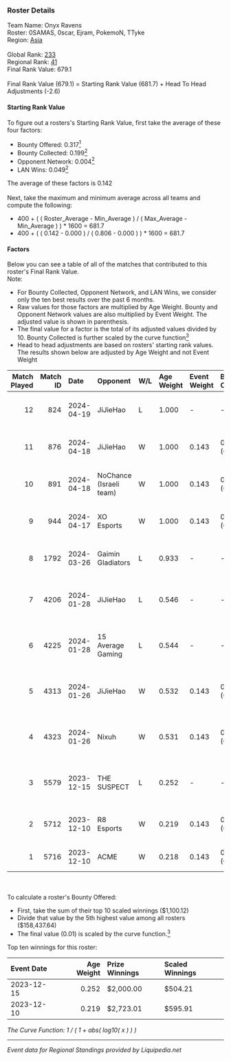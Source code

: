 ### Roster Details<br />
Team Name: Onyx Ravens<br />
Roster: 0SAMAS, 0scar, Ejram, PokemoN, TTyke<br />
Region: [Asia]( ../standings_asia.md)<br />
<br />
Global Rank: [233](../standings_global.md)<br />
Regional Rank: [41]( ../standings_asia.md)<br />
Final Rank Value:  679.1<br />
<br />
Final Rank Value (679.1) = Starting Rank Value (681.7) + Head To Head Adjustments (-2.6)<br />

#### Starting Rank Value<br />
To figure out a rosters's Starting Rank Value, first take the average of these four factors:<br />
- Bounty Offered: 0.317[<sup>1</sup>](#table2)
- Bounty Collected: 0.199[<sup>2</sup>](#table1)
- Opponent Network: 0.004[<sup>2</sup>](#table1)
- LAN Wins: 0.049[<sup>2</sup>](#table1)

The average of these factors is 0.142<br />
<br />
Next, take the maximum and minimum average across all teams and compute the following:<br />
- 400 + ( ( Roster_Average - Min_Average ) / ( Max_Average - Min_Average ) ) * 1600 = 681.7
- 400 + ( ( 0.142 - 0.000 ) / ( 0.806 - 0.000 ) ) * 1600 = 681.7


#### Factors<br />
Below you can see a table of all of the matches that contributed to this roster's Final Rank Value.<br />
Note:<br />

- For Bounty Collected, Opponent Network, and LAN Wins, we consider only the ten best results over the past 6 months.
- Raw values for those factors are multiplied by Age Weight. Bounty and Opponent Network values are also multiplied by Event Weight. The adjusted value is shown in parenthesis.
- The final value for a factor is the total of its adjusted values divided by 10. Bounty Collected is further scaled by the curve function[<sup>3</sup>](#curveFunction)
- Head to head adjustments are based on rosters' starting rank values. The results shown below are adjusted by Age Weight and not Event Weight
<span id="table1"></span><br />


| Match Played | Match ID | Date       | Opponent                | W/L | Age Weight | Event Weight | Bounty Collected | Opponent Network | LAN Wins  | H2H Adj. | Roster                                        |
| -: | -: | :- | :- | :- | :- | :- | :- | :- | :- | -: | :- |
|           12 |      824 | 2024-04-19 | JiJieHao                | L   | 1.000      | -            | -                | -                | -         |   -19.03 | 0SAMAS, 0scar, Ejram, PokemoN, TTyke          |
|           11 |      876 | 2024-04-18 | JiJieHao                | W   | 1.000      | 0.143        | 0.000 (0.000)    | 0.115 (0.016)    | 0 (0.000) |    11.69 | 0SAMAS, 0scar, Ejram, PokemoN, TTyke          |
|           10 |      891 | 2024-04-18 | NoChance (Israeli team) | W   | 1.000      | 0.143        | 0.000 (0.000)    | 0.036 (0.005)    | 0 (0.000) |     7.99 | 0SAMAS, 0scar, Ejram, PokemoN, TTyke          |
|            9 |      944 | 2024-04-17 | XO Esports              | W   | 1.000      | 0.143        | 0.000 (0.000)    | 0.000 (0.000)    | 0 (0.000) |     5.47 | 0SAMAS, 0scar, Ejram, PokemoN, TTyke          |
|            8 |     1792 | 2024-03-26 | Gaimin Gladiators       | L   | 0.933      | -            | -                | -                | -         |    -0.52 | 0SAMAS, 0scar, Ejram, PokemoN, TTyke          |
|            7 |     4206 | 2024-01-28 | JiJieHao                | L   | 0.546      | -            | -                | -                | -         |   -11.13 | 0SAMAS, Ejram, PokemoN, TTyke, tudsoN         |
|            6 |     4225 | 2024-01-28 | 15 Average Gaming       | L   | 0.544      | -            | -                | -                | -         |   -12.24 | 0SAMAS, Ejram, PokemoN, TTyke, tudsoN         |
|            5 |     4313 | 2024-01-26 | JiJieHao                | W   | 0.532      | 0.143        | 0.000 (0.000)    | 0.115 (0.009)    | 0 (0.000) |     5.34 | 0SAMAS, Ejram, PokemoN, TTyke, tudsoN         |
|            4 |     4323 | 2024-01-26 | Nixuh                   | W   | 0.531      | 0.143        | 0.004 (0.000)    | 0.115 (0.009)    | 0 (0.000) |     7.76 | 0SAMAS, Ejram, PokemoN, TTyke, tudsoN         |
|            3 |     5579 | 2023-12-15 | THE SUSPECT             | L   | 0.252      | -            | -                | -                | -         |    -4.25 | 0SAMAS, Ejram, PokemoN, TTyke, tudsoN         |
|            2 |     5712 | 2023-12-10 | R8 Esports              | W   | 0.219      | 0.143        | 0.002 (0.000)    | 0.008 (0.000)    | 1 (0.219) |     2.18 | Alylelely, Ba6ooooy, HopeDaBe4st, Lacore, tr1 |
|            1 |     5716 | 2023-12-10 | ACME                    | W   | 0.218      | 0.143        | 0.017 (0.001)    | 0.049 (0.002)    | 1 (0.218) |     4.12 | alwkze, Faller, JaiHind, R2B2, Zayed          |

<br />
<span id="table2"></span><br />
To calculate a roster's Bounty Offered:<br />

- First, take the sum of their top 10 scaled winnings ($1,100.12)
- Divide that value by the 5th highest value among all rosters ($158,437.64)
- The final value (0.01) is scaled by the curve function.[<sup>3</sup>](#curveFunction)

Top ten winnings for this roster:<br />

| Event Date | Age Weight | Prize Winnings | Scaled Winnings |
| :- | -: | :- | :- |
| 2023-12-15 |      0.252 | $2,000.00      | $504.21         |
| 2023-12-10 |      0.219 | $2,723.01      | $595.91         |


<span id="curveFunction"></span>_The Curve Function: 1 / ( 1 + abs( log10( x ) ) )_<br />

---
_Event data for Regional Standings provided by Liquipedia.net_<br />
